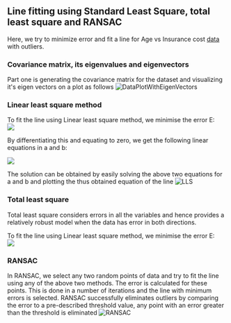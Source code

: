 ## Line fitting using Standard Least Square, total least square and RANSAC
Here, we try to minimize error and fit a line for Age vs Insurance cost [data](https://github.com/kavyadevd/Perception-673/blob/a58e6276af46583ed1a361a21b7016bfc0a8846b/Hw1/Problem3/dataset.csv)
with outliers.

### Covariance matrix, its eigenvalues and eigenvectors
Part one is generating the covariance matrix for the dataset and visualizing it's eigen vectors on a plot as follows
![DataPlotWithEigenVectors](https://user-images.githubusercontent.com/13993518/154086161-9f3353d1-bd4b-4fa6-9d41-8bd5cdd659be.png)

### Linear least square method
To fit the line using Linear least square method, we minimise the error E:<br>
<img src="https://render.githubusercontent.com/render/math?math=E(a, b)=\sum_{n=1}^{N}\left(y_{n}-\left(a x_{n}+b\right)\right)^{2}">

By differentiating this and equating to zero, we get the following linear equations in a and b:<br>

<img src="https://render.githubusercontent.com/render/math?math=\left(\sum_{n=1}^{N} x_{n}^{2}\right) a+\left(\sum_{n=1}^{N} x_{n}\right) b &=\sum_{n=1}^{N} x_{n} y_{n}\left(\sum_{n=1}^{N} x_{n}\right) a+\left(\sum_{n=1}^{N} 1\right) b &=\sum_{n=1}^{N} y_{n}">

The solution can be obtained by easily solving the above two equations for a and b and plotting
the thus obtained equation of the line
![LLS](https://user-images.githubusercontent.com/13993518/154086010-fe22f0ae-87d2-490f-8fc4-0014ee93c06a.png)

### Total least square
Total least square considers errors in all the variables and hence provides a relatively robust model when the data has error in both directions.

To fit the line using Linear least square method, we minimise the error E:<br>
<img src="https://render.githubusercontent.com/render/math?math=E=\sum_{i=1}^{n}\left(a x_{i}+b y_{i}-d\right)^{2}">

### RANSAC
In RANSAC, we select any two random points of data and try to fit the line using any of the above
two methods. The error is calculated for these points. This is done in a number of iterations and the
line with minimum errors is selected.
RANSAC successfully eliminates outliers by comparing the error to a pre-described threshold value,
any point with an error greater than the threshold is eliminated
![RANSAC](https://user-images.githubusercontent.com/13993518/154088288-4a57032d-dbf4-4d58-b594-ddda0905fee7.png)
